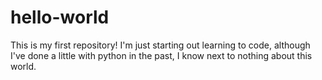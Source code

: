 # hello-world
This is my first repository!
I'm just starting out learning to code, although I've done a little with python in the past, I know next to nothing about this world. 
